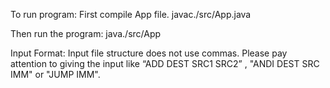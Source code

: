 To run program: 
    First compile App file. 
    javac./src/App.java

Then run the program: java./src/App

Input Format:
    Input file structure does not use commas. Please pay attention to giving the input like “ADD DEST SRC1 SRC2” , "ANDI DEST SRC IMM" or "JUMP IMM".


